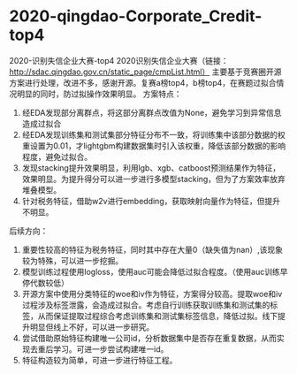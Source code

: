 # 2020-qingdao-Corporate_Credit-top4
2020-识别失信企业大赛-top4
2020识别失信企业大赛（链接：http://sdac.qingdao.gov.cn/static_page/cmpList.html）
主要基于竞赛圈开源方案进行处理，改进不多，感谢开源。复赛a榜top4，b榜top4，在赛题过拟合情况明显的同时，防过拟操作效果明显。
方案特点：
1. 经EDA发现部分离群点，将这部分离群点改值为None，避免学习到异常信息造成过拟合
2. 经EDA发现训练集和测试集部分特征分布不一致，将训练集中该部分数据的权重设置为0.01，才lightgbm构建数据集时引入该权重，降低该部分数据的影响程度，避免过拟合。
3. 发现stacking提升效果明显，利用lgb、xgb、catboost预测结果作为特征，效果明显。为提升得分可以进一步进行多模型stacking，但为了方案效率放弃堆叠模型。
4. 针对税务特征，借助w2v进行embedding，获取映射向量作为特征，但提升不明显。

后续方向：
1. 重要性较高的特征为税务特征，同时其中存在大量0（缺失值为nan）,该现象较为特殊，可以进一步挖掘。
2. 模型训练过程使用logloss，使用auc可能会降低过拟合程度。（使用auc训练早停代数较低）
3. 开源方案中使用分类特征的woe和iv作为特征，方案得分较高。提取woe和iv过程涉及标签泄露，会造成过拟合。考虑自行训练获取训练集和测试集的标签，从而保证提取过程综合考虑训练集和测试集标签信息，降低过拟。线下提升明显但线上不好，可以进一步研究。
4. 尝试借助原始特征构建唯一公司id，分析数据集中是否存在重复数据，从而实现去重后学习。可进一步尝试构建唯一id。
5. 特征构造较为简单，可进一步进行特征工程。
